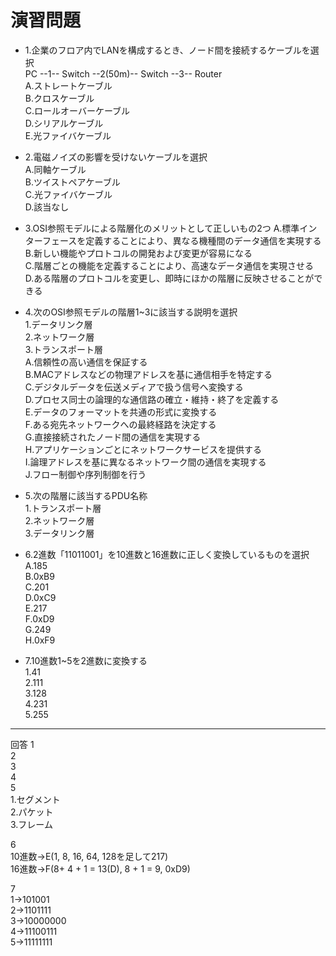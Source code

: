 # 演習問題
- 1.企業のフロア内でLANを構成するとき、ノード間を接続するケーブルを選択  
PC --1-- Switch --2(50m)-- Switch --3-- Router  
A.ストレートケーブル  
B.クロスケーブル  
C.ロールオーバーケーブル  
D.シリアルケーブル  
E.光ファイバケーブル  

- 2.電磁ノイズの影響を受けないケーブルを選択  
A.同軸ケーブル  
B.ツイストペアケーブル  
C.光ファイバケーブル  
D.該当なし

- 3.OSI参照モデルによる階層化のメリットとして正しいもの2つ
A.標準インターフェースを定義することにより、異なる機種間のデータ通信を実現する  
B.新しい機能やプロトコルの開発および変更が容易になる  
C.階層ごとの機能を定義することにより、高速なデータ通信を実現させる  
D.ある階層のプロトコルを変更し、即時にほかの階層に反映させることができる  

- 4.次のOSI参照モデルの階層1\~3に該当する説明を選択  
1.データリンク層  
2.ネットワーク層  
3.トランスポート層  
A.信頼性の高い通信を保証する  
B.MACアドレスなどの物理アドレスを基に通信相手を特定する  
C.デジタルデータを伝送メディアで扱う信号へ変換する  
D.プロセス同士の論理的な通信路の確立・維持・終了を定義する  
E.データのフォーマットを共通の形式に変換する  
F.ある宛先ネットワークへの最終経路を決定する  
G.直接接続されたノード間の通信を実現する  
H.アプリケーションごとにネットワークサービスを提供する  
I.論理アドレスを基に異なるネットワーク間の通信を実現する  
J.フロー制御や序列制御を行う

- 5.次の階層に該当するPDU名称  
1.トランスポート層  
2.ネットワーク層  
3.データリンク層  

- 6.2進数「11011001」を10進数と16進数に正しく変換しているものを選択  
A.185  
B.0xB9  
C.201  
D.0xC9  
E.217  
F.0xD9  
G.249  
H.0xF9  


- 7.10進数1\~5を2進数に変換する  
1.41  
2.111  
3.128  
4.231  
5.255

---
回答
1  
2  
3  
4  
5  
1.セグメント  
2.パケット  
3.フレーム  

6  
10進数→E(1, 8, 16, 64, 128を足して217)  
16進数→F(8+ 4 + 1 = 13(D), 8 + 1 = 9, 0xD9)  

7  
1→101001  
2→1101111  
3→10000000  
4→11100111  
5→11111111  
